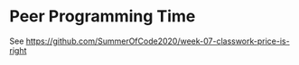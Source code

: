 # Peer Programming Time

See <https://github.com/SummerOfCode2020/week-07-classwork-price-is-right>
